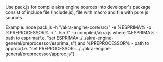 Use pack.js for compile akra engine sources into developer's package consist of include file (Include.js), file with macro and file with pure js sources.

Example:
node pack.js -h "/akra-engine-core/src/" -e %ESPRIMA% -p %PREPROCESSOR% -i "../src/" -o compiled/akra.js
where %ESPRIMA% - path to esprima(f.e. "set ESPRIMA=../../akra-engine-general/preprocessor/esprima.js")
and %PREPROCESSOR% - path to approc(f.e. "set PREPROCESSOR=../../akra-engine-general/preprocessor/approc.js")